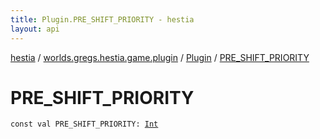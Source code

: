 ```yaml
---
title: Plugin.PRE_SHIFT_PRIORITY - hestia
layout: api
---
```


<div class='api-docs-breadcrumbs'><a href="../../index.html">hestia</a> / <a href="../index.html">worlds.gregs.hestia.game.plugin</a> / <a href="index.html">Plugin</a> / <a href="./-p-r-e_-s-h-i-f-t_-p-r-i-o-r-i-t-y.html">PRE_SHIFT_PRIORITY</a></div>

# PRE_SHIFT_PRIORITY

<div class="signature"><code><span class="keyword">const</span> <span class="keyword">val </span><span class="identifier">PRE_SHIFT_PRIORITY</span><span class="symbol">: </span><a href="https://kotlinlang.org/api/latest/jvm/stdlib/kotlin/-int/index.html"><span class="identifier">Int</span></a></code></div>
